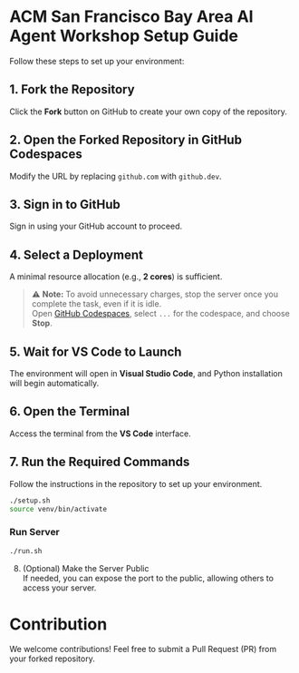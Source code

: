 # ACM San Francisco Bay Area AI Agent Workshop Setup Guide  

Follow these steps to set up your environment:  

## 1. Fork the Repository  
Click the **Fork** button on GitHub to create your own copy of the repository.  

## 2. Open the Forked Repository in GitHub Codespaces  
Modify the URL by replacing `github.com` with `github.dev`.  

## 3. Sign in to GitHub  
Sign in using your GitHub account to proceed.  

## 4. Select a Deployment  
A minimal resource allocation (e.g., **2 cores**) is sufficient.  

> ⚠️ **Note:** To avoid unnecessary charges, stop the server once you complete the task, even if it is idle.  
> Open [GitHub Codespaces](https://github.com/codespaces), select `...` for the codespace, and choose **Stop**.  

## 5. Wait for VS Code to Launch  
The environment will open in **Visual Studio Code**, and Python installation will begin automatically.  

## 6. Open the Terminal  
Access the terminal from the **VS Code** interface.  

## 7. Run the Required Commands  
Follow the instructions in the repository to set up your environment.  

```bash
./setup.sh
source venv/bin/activate
```

### Run Server
```bash
./run.sh
```

8. (Optional) Make the Server Public  
If needed, you can expose the port to the public, allowing others to access your server.  

# Contribution
We welcome contributions! Feel free to submit a Pull Request (PR) from your forked repository.
